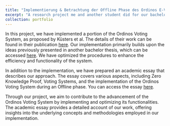 ```yaml
---
title: "Implementierung & Betrachtung der Offline Phase des Ordinos E-Voting Systems"
excerpt: "A research project me and another student did for our bachelors study in computer sience at the university of stuttgart."
collection: portfolio
---
```


In this project, we have implemented a portion of the Ordinos Voting System, as proposed by Küsters et al. The details of their work can be found in their publication [here](https://publ.sec.uni-stuttgart.de/kuestersliedtkemuellerrauschvogt-eurosp-2020.pdf). Our implementation primarily builds upon the ideas previously presented in another bachelor thesis, which can be accessed [here](http://dx.doi.org/10.18419/opus-10699). We have optimized the procedures to enhance the efficiency and functionality of the system.

In addition to the implementation, we have prepared an academic essay that describes our approach. The essay covers various aspects, including Zero Knowledge Proof, Voting Systems, and the implementation of the Ordinos Voting System during an Offline phase. You can access the essay [here](http://jonetz.github.io/files/Forschungsprojekt.pdf).

Through our project, we aim to contribute to the advancement of the Ordinos Voting System by implementing and optimizing its functionalities. The academic essay provides a detailed account of our work, offering insights into the underlying concepts and methodologies employed in our implementation.